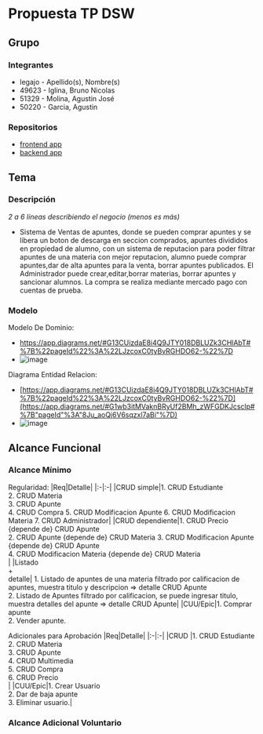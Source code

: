# Propuesta TP DSW

## Grupo
### Integrantes
* legajo - Apellido(s), Nombre(s)
* 49623 - Iglina, Bruno Nicolas
* 51329 - Molina, Agustin José
* 50220 - Garcia, Agustin

### Repositorios
* [frontend app]([http://hyperlinkToGihubOrGitlab](https://github.com/BrunoIglina/TP-MarketPlaceApuntes))
* [backend app]([http://hyperlinkToGihubOrGitlab](https://github.com/BrunoIglina/TP-MarketPlaceApuntes-BackEnd))



## Tema
### Descripción
*2 a 6 líneas describiendo el negocio (menos es más)*
* Sistema de Ventas de apuntes, donde se pueden comprar apuntes y se libera un boton de descarga en seccion comprados, apuntes divididos en propiedad de alumno, con un sistema de reputacion para poder filtrar apuntes de una materia con mejor reputacion, alumno puede comprar apuntes,dar de alta apuntes para la venta, borrar apuntes publicados. El Administrador puede crear,editar,borrar materias, borrar apuntes y sancionar alumnos. La compra se realiza mediante mercado pago con cuentas de prueba.

### Modelo
Modelo De Dominio:
* https://app.diagrams.net/#G13CUizdaE8i4Q9JTY018DBLUZk3CHlAbT#%7B%22pageId%22%3A%22LJzcoxC0tyBvRGHDO62-%22%7D
* ![image](https://github.com/BrunoIglina/tpDesarrolloDeSoftware/assets/129758494/9acd3391-5a23-4912-bb32-fe2ca0c64864)

Diagrama Entidad Relacion:
* [https://app.diagrams.net/#G13CUizdaE8i4Q9JTY018DBLUZk3CHlAbT#%7B%22pageId%22%3A%22LJzcoxC0tyBvRGHDO62-%22%7D](https://app.diagrams.net/#G1wb3itMVaknBRyUf2BMh_zWFGDKJcsclp#%7B"pageId"%3A"8Ju_aoQj6V6sqzxl7aBi"%7D)
* ![image](https://github.com/user-attachments/assets/15a9c600-8cfb-411d-8d59-cf9c510a2c09)




## Alcance Funcional 


### Alcance Mínimo

Regularidad:
|Req|Detalle|
|:-|:-|
|CRUD simple|1. CRUD Estudiante<br>2. CRUD Materia<br>3. CRUD Apunte <br>4. CRUD Compra 5. CRUD Modificacion Apunte 6. CRUD Modificacion Materia 7. CRUD Administrador|
|CRUD dependiente|1. CRUD Precio {depende de} CRUD Apunte<br>2. CRUD Apunte {depende de} CRUD Materia 3. CRUD Modificacion Apunte {depende de} CRUD Apunte<br> 4. CRUD Modificacion Materia {depende de} CRUD Materia<br>|
|Listado<br>+<br>detalle| 1. Listado de apuntes de una materia filtrado por calificacion de apuntes, muestra titulo y descripcion => detalle CRUD Apunte<br> 2. Listado de Apuntes filtrado por calificacion, se puede ingresar titulo, muestra detalles del apunte => detalle CRUD Apunte|
|CUU/Epic|1. Comprar apunte<br>2. Vender apunte.


Adicionales para Aprobación
|Req|Detalle|
|:-|:-|
|CRUD |1. CRUD Estudiante<br>2. CRUD Materia<br>3. CRUD Apunte <br>4. CRUD Multimedia<br>5. CRUD Compra<br>6. CRUD Precio<br>|
|CUU/Epic|1. Crear Usuario<br>2. Dar de baja apunte<br>3. Eliminar usuario.|


### Alcance Adicional Voluntario


